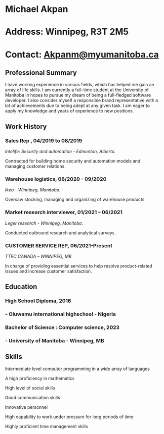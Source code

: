 
# Michael Akpan 
# Address: Winnipeg, R3T 2M5 
# Contact: Akpanm@myumanitoba.ca


## **Professional Summary**

I have working experience in various fields, which has helped me gain an array of life skills. I am currently a full-time student at the University of Manitoba in hopes to pursue my dream of being a full-fledged software developer. I also consider myself a responsible brand representative with a lot of achievements due to being adept at any given task. I am eager to apply my knowledge and years of experience to new positions.

## **Work History**

### **Sales Rep** , 04/2019 to 08/2019

_Intelife: Security and automation - Edmonton, Alberta._

Contracted for building home security and automation models and managing customer relations.

### **Warehouse logistics, 06/2020 - 09/2020**

_Ikea - Winnipeg, Manitoba._

Oversaw stocking, managing and organizing of warehouse products.

### **Market research interviewer, 01/2021 – 06/2021**

_Leger research - Winnipeg, Manitoba._

Conducted outbound research and analytical surveys.

### **CUSTOMER SERVICE REP, 06/2021-Present**

_TTEC CANADA – WINNIPEG, MB._

In charge of providing essential services to help resolve product-related issues and increase customer satisfaction.

## **Education**

### **High School Diploma, 2016**

### - **Oluwamu international highschool** - Nigeria

### **Bachelor of Science** : Computer science, 2023

### - **University of Manitoba** - Winnipeg, MB

## **Skills**

Intermediate level computer programming in a wide array of languages

A high proficiency in mathematics

High level of social skills

Good communication skills

Innovative personnel

High capability to work under pressure for long periods of time

Highly proficient time management skills

